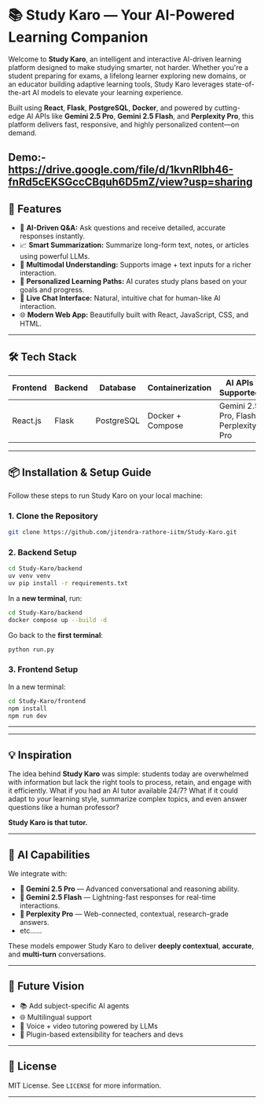 
# 📚 Study Karo — Your AI-Powered Learning Companion

Welcome to **Study Karo**, an intelligent and interactive AI-driven learning platform designed to make studying smarter, not harder. Whether you're a student preparing for exams, a lifelong learner exploring new domains, or an educator building adaptive learning tools, Study Karo leverages state-of-the-art AI models to elevate your learning experience.

Built using **React**, **Flask**, **PostgreSQL**, **Docker**, and powered by cutting-edge AI APIs like **Gemini 2.5 Pro**, **Gemini 2.5 Flash**, and **Perplexity Pro**, this platform delivers fast, responsive, and highly personalized content—on demand.

Demo:- https://drive.google.com/file/d/1kvnRlbh46-fnRd5cEKSGccCBquh6D5mZ/view?usp=sharing
---

## 🚀 Features

- 🤖 **AI-Driven Q&A:** Ask questions and receive detailed, accurate responses instantly.
- 📈 **Smart Summarization:** Summarize long-form text, notes, or articles using powerful LLMs.
- 🧠 **Multimodal Understanding:** Supports image + text inputs for a richer interaction.
- 🎯 **Personalized Learning Paths:** AI curates study plans based on your goals and progress.
- 💬 **Live Chat Interface:** Natural, intuitive chat for human-like AI interaction.
- 🌐 **Modern Web App:** Beautifully built with React, JavaScript, CSS, and HTML.

---

## 🛠️ Tech Stack

| Frontend   | Backend   | Database     | Containerization | AI APIs Supported            |
|------------|-----------|--------------|------------------|------------------------------|
| React.js   | Flask     | PostgreSQL   | Docker + Compose | Gemini 2.5 Pro, Flash, Perplexity Pro |

---

## 📦 Installation & Setup Guide

Follow these steps to run Study Karo on your local machine:

### 1. Clone the Repository
```bash
git clone https://github.com/jitendra-rathore-iitm/Study-Karo.git
```

### 2. Backend Setup

```bash
cd Study-Karo/backend
uv venv venv
uv pip install -r requirements.txt
```

In a **new terminal**, run:

```bash
cd Study-Karo/backend
docker compose up --build -d
```

Go back to the **first terminal**:

```bash
python run.py
```

### 3. Frontend Setup

In a new terminal:

```bash
cd Study-Karo/frontend
npm install
npm run dev
```

---





---

## 💡 Inspiration

The idea behind **Study Karo** was simple: students today are overwhelmed with information but lack the right tools to process, retain, and engage with it efficiently. What if you had an AI tutor available 24/7? What if it could adapt to *your* learning style, summarize complex topics, and even answer questions like a human professor?

**Study Karo is that tutor.**

---

## 🧠 AI Capabilities

We integrate with:

- **🔹 Gemini 2.5 Pro** — Advanced conversational and reasoning ability.
- **🔹 Gemini 2.5 Flash** — Lightning-fast responses for real-time interactions.
- **🔹 Perplexity Pro** — Web-connected, contextual, research-grade answers.
- etc......

These models empower Study Karo to deliver **deeply contextual**, **accurate**, and **multi-turn** conversations.

---

## 🏁 Future Vision

- 📚 Add subject-specific AI agents
- 🌐 Multilingual support
- 🎥 Voice + video tutoring powered by LLMs
- 🧩 Plugin-based extensibility for teachers and devs

---



## 📜 License

MIT License. See `LICENSE` for more information.

---





